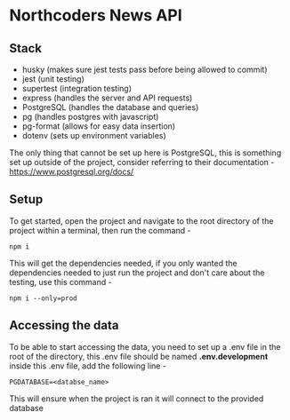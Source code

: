 # Northcoders News API

## Stack
- husky (makes sure jest tests pass before being allowed to commit)
- jest (unit testing)
- supertest (integration testing)
- express (handles the server and API requests)
- PostgreSQL (handles the database and queries)
- pg (handles postgres with javascript)
- pg-format (allows for easy data insertion)
- dotenv (sets up environment variables)

The only thing that cannot be set up here is PostgreSQL, this is something set up outside of the project, consider referring to their documentation -
https://www.postgresql.org/docs/

## Setup
To get started, open the project and navigate to the root directory of the project within a terminal, then run the command -
```
npm i
```
This will get the dependencies needed, if you only wanted the dependencies needed to just run the project and don't care about the testing, use this command -
```
npm i --only=prod
```

## Accessing the data
To be able to start accessing the data, you need to set up a .env file in the root of the directory, this .env file should be named **.env.development** inside this .env file, add the following line -
```
PGDATABASE=<databse_name>
```
This will ensure when the project is ran it will connect to the provided database

